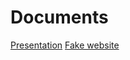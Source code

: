 # Documents
[Presentation](https://docs.google.com/presentation/d/1uLG8vM742vbkEQD9cnRtHNiLXT0UxguKUVjXDMkXZqw/edit?usp=sharing)
[Fake website](https://editor.wix.com/html/editor/web/renderer/edit/a80ebc57-d648-4ef9-9639-50ff13543a38?address=Seattle%26%2344%3B%20WA%26%2344%3B%20USA&businessFirstFlow=true&businessName=Death%20Star%20Deployers&email&industryId=daca2cc2385e0e21b66ded94&metaSiteId=2c3264f9-e536-49e9-aaf5-05b39a9a98fa&phoneNumber&siteCreationWizard=true&structureId=40500ea9d54561e2ca8e4a8a)
